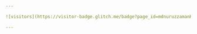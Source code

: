 ```yaml
---

![visitors](https://visitor-badge.glitch.me/badge?page_id=mdnuruzzamanKALLOL&left_color=green&right_color=red)

---
```

